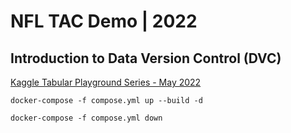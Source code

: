 # NFL TAC Demo | 2022
## Introduction to Data Version Control (DVC)

[Kaggle Tabular Playground Series - May 2022](https://www.kaggle.com/competitions/tabular-playground-series-may-2022/overview)

`docker-compose -f compose.yml up --build -d`

`docker-compose -f compose.yml down`